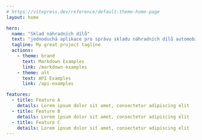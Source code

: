 ```yaml
---
# https://vitepress.dev/reference/default-theme-home-page
layout: home

hero:
  name: "Sklad náhradních dílů"
  text: "jednoduchá aplikace pro správu skladu náhradních dílů automobilů"
  tagline: My great project tagline
  actions:
    - theme: brand
      text: Markdown Examples
      link: /markdown-examples
    - theme: alt
      text: API Examples
      link: /api-examples

features:
  - title: Feature A
    details: Lorem ipsum dolor sit amet, consectetur adipiscing elit
  - title: Feature B
    details: Lorem ipsum dolor sit amet, consectetur adipiscing elit
  - title: Feature C
    details: Lorem ipsum dolor sit amet, consectetur adipiscing elit
---
```



